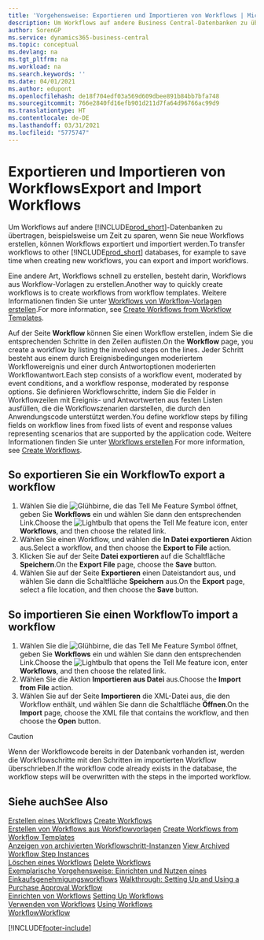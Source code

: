 ```yaml
---
title: 'Vorgehensweise: Exportieren und Importieren von Workflows | Microsoft Docs'
description: Um Workflows auf andere Business Central-Datenbanken zu übertragen, beispielsweise um Zeit zu sparen, wenn Sie neue Workflows erstellen, können Workflows exportiert und importiert werden.
author: SorenGP
ms.service: dynamics365-business-central
ms.topic: conceptual
ms.devlang: na
ms.tgt_pltfrm: na
ms.workload: na
ms.search.keywords: ''
ms.date: 04/01/2021
ms.author: edupont
ms.openlocfilehash: de18f704edf03a569d609dbee891b84bb7bfa748
ms.sourcegitcommit: 766e2840fd16efb901d211d7fa64d96766ac99d9
ms.translationtype: HT
ms.contentlocale: de-DE
ms.lasthandoff: 03/31/2021
ms.locfileid: "5775747"
---
```

# <a name="export-and-import-workflows"></a><span data-ttu-id="bfaa7-103">Exportieren und Importieren von Workflows</span><span class="sxs-lookup"><span data-stu-id="bfaa7-103">Export and Import Workflows</span></span>
<span data-ttu-id="bfaa7-104">Um Workflows auf andere [!INCLUDE[prod_short](includes/prod_short.md)]-Datenbanken zu übertragen, beispielsweise um Zeit zu sparen, wenn Sie neue Workflows erstellen, können Workflows exportiert und importiert werden.</span><span class="sxs-lookup"><span data-stu-id="bfaa7-104">To transfer workflows to other [!INCLUDE[prod_short](includes/prod_short.md)] databases, for example to save time when creating new workflows, you can export and import workflows.</span></span>  

 <span data-ttu-id="bfaa7-105">Eine andere Art, Workflows schnell zu erstellen, besteht darin, Workflows aus Workflow-Vorlagen zu erstellen.</span><span class="sxs-lookup"><span data-stu-id="bfaa7-105">Another way to quickly create workflows is to create workflows from workflow templates.</span></span> <span data-ttu-id="bfaa7-106">Weitere Informationen finden Sie unter [Workflows von Workflow-Vorlagen erstellen](across-how-to-create-workflows-from-workflow-templates.md).</span><span class="sxs-lookup"><span data-stu-id="bfaa7-106">For more information, see [Create Workflows from Workflow Templates](across-how-to-create-workflows-from-workflow-templates.md).</span></span>  

 <span data-ttu-id="bfaa7-107">Auf der Seite **Workflow** können Sie einen Workflow erstellen, indem Sie die entsprechenden Schritte in den Zeilen auflisten.</span><span class="sxs-lookup"><span data-stu-id="bfaa7-107">On the **Workflow** page, you create a workflow by listing the involved steps on the lines.</span></span> <span data-ttu-id="bfaa7-108">Jeder Schritt besteht aus einem durch Ereignisbedingungen moderiertem Workflowereignis und einer durch Antwortoptionen moderierten Workflowantwort.</span><span class="sxs-lookup"><span data-stu-id="bfaa7-108">Each step consists of a workflow event, moderated by event conditions, and a workflow response, moderated by response options.</span></span> <span data-ttu-id="bfaa7-109">Sie definieren Workflowschritte, indem Sie die Felder in Workflowzeilen mit Ereignis- und Antwortwerten aus festen Listen ausfüllen, die die Workflowszenarien darstellen, die durch den Anwendungscode unterstützt werden.</span><span class="sxs-lookup"><span data-stu-id="bfaa7-109">You define workflow steps by filling fields on workflow lines from fixed lists of event and response values representing scenarios that are supported by the application code.</span></span> <span data-ttu-id="bfaa7-110">Weitere Informationen finden Sie unter [Workflows erstellen](across-how-to-create-workflows.md).</span><span class="sxs-lookup"><span data-stu-id="bfaa7-110">For more information, see [Create Workflows](across-how-to-create-workflows.md).</span></span>  

## <a name="to-export-a-workflow"></a><span data-ttu-id="bfaa7-111">So exportieren Sie ein Workflow</span><span class="sxs-lookup"><span data-stu-id="bfaa7-111">To export a workflow</span></span>  
1.  <span data-ttu-id="bfaa7-112">Wählen Sie die ![Glühbirne, die das Tell Me Feature](media/ui-search/search_small.png "Was möchten Sie tun?") Symbol öffnet, geben Sie **Workflows** ein und wählen Sie dann den entsprechenden Link.</span><span class="sxs-lookup"><span data-stu-id="bfaa7-112">Choose the ![Lightbulb that opens the Tell Me feature](media/ui-search/search_small.png "Tell me what you want to do") icon, enter **Workflows**, and then choose the related link.</span></span>  
2.  <span data-ttu-id="bfaa7-113">Wählen Sie einen Workflow, und wählen die **In Datei exportieren** Aktion aus.</span><span class="sxs-lookup"><span data-stu-id="bfaa7-113">Select a workflow, and then choose the **Export to File** action.</span></span>  
3.  <span data-ttu-id="bfaa7-114">Klicken Sie auf der Seite **Datei exportieren** auf die Schaltfläche **Speichern**.</span><span class="sxs-lookup"><span data-stu-id="bfaa7-114">On the **Export File** page, choose the **Save** button.</span></span>  
4.  <span data-ttu-id="bfaa7-115">Wählen Sie auf der Seite **Exportieren** einen Dateistandort aus, und wählen Sie dann die Schaltfläche **Speichern** aus.</span><span class="sxs-lookup"><span data-stu-id="bfaa7-115">On the **Export** page, select a file location, and then choose the **Save** button.</span></span>  

## <a name="to-import-a-workflow"></a><span data-ttu-id="bfaa7-116">So importieren Sie einen Workflow</span><span class="sxs-lookup"><span data-stu-id="bfaa7-116">To import a workflow</span></span>  
1.  <span data-ttu-id="bfaa7-117">Wählen Sie die ![Glühbirne, die das Tell Me Feature](media/ui-search/search_small.png "Was möchten Sie tun?") Symbol öffnet, geben Sie **Workflows** ein und wählen Sie dann den entsprechenden Link.</span><span class="sxs-lookup"><span data-stu-id="bfaa7-117">Choose the ![Lightbulb that opens the Tell Me feature](media/ui-search/search_small.png "Tell me what you want to do") icon, enter **Workflows**, and then choose the related link.</span></span>  
2.  <span data-ttu-id="bfaa7-118">Wählen Sie die Aktion **Importieren aus Datei** aus.</span><span class="sxs-lookup"><span data-stu-id="bfaa7-118">Choose the **Import from File** action.</span></span>  
3.  <span data-ttu-id="bfaa7-119">Wählen Sie auf der Seite **Importieren** die XML-Datei aus, die den Workflow enthält, und wählen Sie dann die Schaltfläche **Öffnen**.</span><span class="sxs-lookup"><span data-stu-id="bfaa7-119">On the **Import** page, choose the XML file that contains the workflow, and then choose the **Open** button.</span></span>  

> [!CAUTION]  
>  <span data-ttu-id="bfaa7-120">Wenn der Workflowcode bereits in der Datenbank vorhanden ist, werden die Workflowschritte mit den Schritten im importierten Workflow überschrieben.</span><span class="sxs-lookup"><span data-stu-id="bfaa7-120">If the workflow code already exists in the database, the workflow steps will be overwritten with the steps in the imported workflow.</span></span>  

## <a name="see-also"></a><span data-ttu-id="bfaa7-121">Siehe auch</span><span class="sxs-lookup"><span data-stu-id="bfaa7-121">See Also</span></span>  
 <span data-ttu-id="bfaa7-122">[Erstellen eines Workflows](across-how-to-create-workflows.md) </span><span class="sxs-lookup"><span data-stu-id="bfaa7-122">[Create Workflows](across-how-to-create-workflows.md) </span></span>  
 <span data-ttu-id="bfaa7-123">[Erstellen von Workflows aus Workflowvorlagen](across-how-to-create-workflows-from-workflow-templates.md) </span><span class="sxs-lookup"><span data-stu-id="bfaa7-123">[Create Workflows from Workflow Templates](across-how-to-create-workflows-from-workflow-templates.md) </span></span>  
 <span data-ttu-id="bfaa7-124">[Anzeigen von archivierten Workflowschritt-Instanzen](across-how-to-view-archived-workflow-step-instances.md) </span><span class="sxs-lookup"><span data-stu-id="bfaa7-124">[View Archived Workflow Step Instances](across-how-to-view-archived-workflow-step-instances.md) </span></span>  
 <span data-ttu-id="bfaa7-125">[Löschen eines Workflows](across-how-to-delete-workflows.md) </span><span class="sxs-lookup"><span data-stu-id="bfaa7-125">[Delete Workflows](across-how-to-delete-workflows.md) </span></span>  
 <span data-ttu-id="bfaa7-126">[Exemplarische Vorgehensweise: Einrichten und Nutzen eines Einkaufsgenehmigungsworkflows](walkthrough-setting-up-and-using-a-purchase-approval-workflow.md) </span><span class="sxs-lookup"><span data-stu-id="bfaa7-126">[Walkthrough: Setting Up and Using a Purchase Approval Workflow](walkthrough-setting-up-and-using-a-purchase-approval-workflow.md) </span></span>  
 <span data-ttu-id="bfaa7-127">[Einrichten von Workflows](across-set-up-workflows.md) </span><span class="sxs-lookup"><span data-stu-id="bfaa7-127">[Setting Up Workflows](across-set-up-workflows.md) </span></span>  
 <span data-ttu-id="bfaa7-128">[Verwenden von Workflows](across-use-workflows.md) </span><span class="sxs-lookup"><span data-stu-id="bfaa7-128">[Using Workflows](across-use-workflows.md) </span></span>  
 [<span data-ttu-id="bfaa7-129">Workflow</span><span class="sxs-lookup"><span data-stu-id="bfaa7-129">Workflow</span></span>](across-workflow.md)   


[!INCLUDE[footer-include](includes/footer-banner.md)]